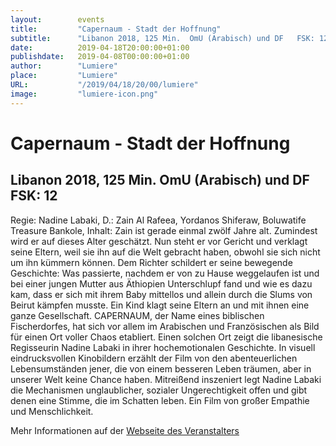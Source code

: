 ```yaml
---
layout:        events
title:         "Capernaum - Stadt der Hoffnung"
subtitle:      "Libanon 2018, 125 Min.  OmU (Arabisch) und DF   FSK: 12"
date:          2019-04-18T20:00:00+01:00
publishdate:   2019-04-08T00:00:00+01:00
author:        "Lumiere"
place:         "Lumiere"
URL:           "/2019/04/18/20/00/lumiere"
image:         "lumiere-icon.png"
---
```


Capernaum - Stadt der Hoffnung
===========

Libanon 2018, 125 Min.  OmU (Arabisch) und DF   FSK: 12
-----------

Regie: Nadine Labaki, D.: Zain Al Rafeea, Yordanos Shiferaw, Boluwatife Treasure Bankole, Inhalt: Zain ist gerade einmal zwölf Jahre alt. Zumindest wird er auf dieses Alter geschätzt. Nun steht er vor Gericht und verklagt seine Eltern, weil sie ihn auf die Welt gebracht haben, obwohl sie sich nicht um ihn kümmern können. Dem Richter schildert er seine bewegende Geschichte: Was passierte, nachdem er von zu Hause weggelaufen ist und bei einer jungen Mutter aus Äthiopien Unterschlupf fand und wie es dazu kam, dass er sich mit ihrem Baby mittellos und allein durch die Slums von Beirut kämpfen musste. Ein Kind klagt seine Eltern an und mit ihnen eine ganze Gesellschaft. CAPERNAUM, der Name eines biblischen Fischerdorfes, hat sich vor allem im Arabischen und Französischen als Bild für einen Ort voller Chaos etabliert. Einen solchen Ort zeigt die libanesische Regisseurin Nadine Labaki in ihrer hochemotionalen Geschichte. In visuell eindrucksvollen Kinobildern erzählt der Film von den abenteuerlichen Lebensumständen jener, die von einem besseren Leben träumen, aber in unserer Welt keine Chance haben. Mitreißend inszeniert legt Nadine Labaki die Mechanismen unglaublicher, sozialer Ungerechtigkeit offen und gibt denen eine Stimme, die im Schatten leben. Ein Film von großer Empathie und Menschlichkeit.

Mehr Informationen auf der [Webseite des Veranstalters](http://www.lumiere.de/19/04/capernaum.htm)
